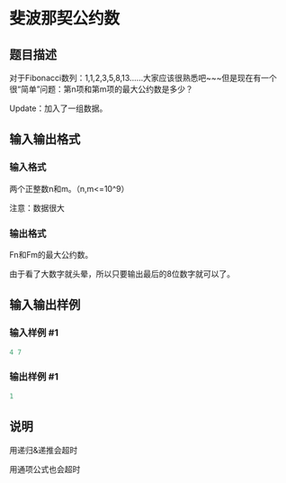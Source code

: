 # 斐波那契公约数

## 题目描述

对于Fibonacci数列：1,1,2,3,5,8,13......大家应该很熟悉吧~~~但是现在有一个很“简单”问题：第n项和第m项的最大公约数是多少？

Update：加入了一组数据。

## 输入输出格式

### 输入格式

两个正整数n和m。（n,m<=10^9）

注意：数据很大

### 输出格式

Fn和Fm的最大公约数。

由于看了大数字就头晕，所以只要输出最后的8位数字就可以了。

## 输入输出样例

### 输入样例 #1

```cpp
4 7
```


### 输出样例 #1

```cpp
1
```


## 说明

用递归&递推会超时

用通项公式也会超时

